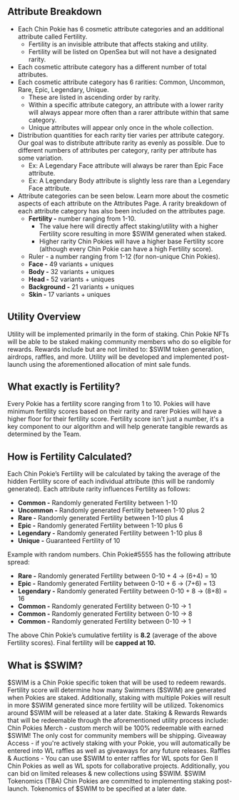 ## Attribute Breakdown 
- Each Chin Pokie has 6 cosmetic attribute categories and an additional attribute called Fertility. 
  - Fertility is an invisible attribute that affects staking and utility. 
  - Fertility will be listed on OpenSea but will not have a designated rarity. 
- Each cosmetic attribute category has a different number of total attributes.
- Each cosmetic attribute category has 6 rarities: Common, Uncommon, Rare, Epic, Legendary, Unique.
  - These are listed in ascending order by rarity. 
  - Within a specific attribute category, an attribute with a lower rarity will always appear more often than a rarer attribute within that same category. 
  - Unique attributes will appear only once in the whole collection. 
- Distribution quantities for each rarity tier varies per attribute category. Our goal was to distribute attribute rarity as evenly as possible. Due to different numbers of attributes per category, rarity per attribute has some variation. 
  - Ex:  A Legendary Face attribute will always be rarer than Epic Face attribute. 
  - Ex: A Legendary Body attribute is slightly less rare than a Legendary Face attribute. 
- Attribute categories can be seen below. Learn more about the cosmetic aspects of each attribute on the Attributes Page. A rarity breakdown of each attribute category has also been included on the attributes page. 
  - **Fertility -** number ranging from 1-10. 
    - The value here will directly affect staking/utility with a higher Fertility score resulting in more \$SWIM generated when staked. 
    - Higher rarity Chin Pokies will have a higher base Fertility score (although every Chin Pokie can have a high Fertility score). 
  - Ruler - a number ranging from 1-12 (for non-unique Chin Pokies). 
  - **Face -** 49 variants + uniques
  - **Body -** 32 variants + uniques
  - **Head -** 52 variants + uniques
  - **Background -** 21 variants + uniques
  - **Skin -** 17 variants + uniques
## Utility Overview
Utility will be implemented primarily in the form of staking. Chin Pokie NFTs will be able to be staked making community members who do so eligible for rewards. Rewards include but are not limited to: \$SWIM token generation, airdrops, raffles, and more. Utility will be developed and implemented post-launch using the aforementioned allocation of mint sale funds. 
## What exactly is Fertility?
Every Pokie has a fertility score ranging from 1 to 10. Pokies will have minimum fertility scores based on their rarity and rarer Pokies will have a higher floor for their fertility score. Fertility score isn't just a number, it's a key component to our algorithm and will help generate tangible rewards as determined by the Team.
## How is Fertility Calculated?
Each Chin Pokie’s Fertility will be calculated by taking the average of the hidden Fertility score of each individual attribute (this will be randomly generated). Each attribute rarity influences Fertility as follows:
- **Common -** Randomly generated Fertility between 1-10
- **Uncommon -** Randomly generated Fertility between 1-10 plus 2
- **Rare -** Randomly generated Fertility between 1-10  plus 4
- **Epic -** Randomly generated Fertility between 1-10 plus 6
- **Legendary -** Randomly generated Fertility between 1-10 plus 8
- **Unique -** Guaranteed Fertility of 10

Example with random numbers.
Chin Pokie#5555 has the following attribute spread:
 - **Rare -**  Randomly generated Fertility between 0-10 + 4 -> (6+4) = 10
 - **Epic -** Randomly generated Fertility between 0-10 + 6 -> (7+6) = 13
 - **Legendary -** Randomly generated Fertility between 0-10 + 8 -> (8+8) = 16
 - **Common -** Randomly generated Fertility between 0-10 -> 1
 - **Common -** Randomly generated Fertility between 0-10 -> 8
 - **Common -** Randomly generated Fertility between 0-10 -> 1
> 
The above Chin Pokie’s cumulative fertility is **8.2** (average of the above Fertility scores). 
Final fertility will be **capped at 10.** 


## What is \$SWIM?
\$SWIM is a Chin Pokie specific token that will be used to redeem rewards. Fertility score will determine how many Swimmers (\$SWIM) are generated when Pokies are staked. Additionally, staking with multiple Pokies will result in more \$SWIM generated since more fertility will be utilized. Tokenomics around \$SWIM will be released at a later date. 
Staking & Rewards
Rewards that will be redeemable through the aforementioned utility process include:
Chin Pokies Merch - custom merch will be 100% redeemable with earned \$SWIM! The only cost for community members will be shipping.
Giveaway Access - if you're actively staking with your Pokie, you will automatically be entered into WL raffles as well as giveaways for any future releases.
Raffles & Auctions - You can use \$SWIM to enter raffles for WL spots for Gen II Chin Pokies as well as WL spots for collaborative projects. Additionally, you can bid on limited releases & new collections using \$SWIM.
\$SWIM Tokenomics (TBA)
Chin Pokies are committed to implementing staking post-launch. Tokenomics of \$SWIM to be specified at a later date. 
